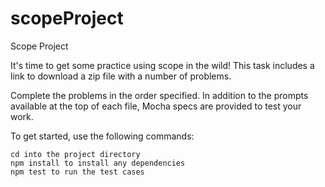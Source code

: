 # scopeProject

Scope Project

It's time to get some practice using scope in the wild! This task includes a link to download a zip file with a number of problems.

Complete the problems in the order specified. In addition to the prompts available at the top of each file, Mocha specs are provided to test your work.

To get started, use the following commands:

    cd into the project directory
    npm install to install any dependencies
    npm test to run the test cases
